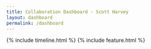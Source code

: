 ```yaml
---
title: Collaboration Dashboard - Scott Harvey
layout: dashboard
permalink: /dashboard
---
```


{% include timeline.html %}
{% include feature.html %}
